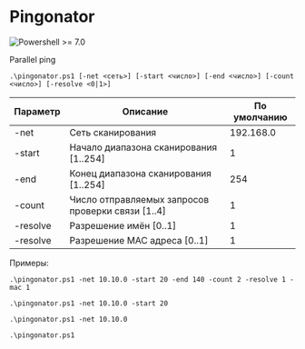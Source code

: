 # Pingonator
![Powershell >= 7.0](https://img.shields.io/badge/Powershell-%3E=7.0-blue.svg)

Parallel ping

`.\pingonator.ps1 [-net <сеть>] [-start <число>] [-end <число>] [-count <число>] [-resolve <0|1>]`

|Параметр|Описание|По умолчанию|
|---|---|---|
|-net|Сеть сканирования|192.168.0|
|-start|Начало диапазона сканирования [1..254]|1|
|-end|Конец диапазона сканирования [1..254]|254|
|-count|Число отправляемых запросов проверки связи [1..4]|1|
|-resolve|Разрешение имён [0..1]|1|
|-resolve|Разрешение MAC адреса [0..1]|1|

Примеры:

`.\pingonator.ps1 -net 10.10.0 -start 20 -end 140 -count 2 -resolve 1 -mac 1`

`.\pingonator.ps1 -net 10.10.0 -start 20`

`.\pingonator.ps1 -net 10.10.0`

`.\pingonator.ps1`